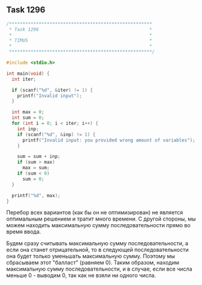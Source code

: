 ## Task 1296

```c
/*****************************************************
 * Task 1296                                         *
 *                                                   *
 * TIMUS                                             *
 *                                                   *
 *****************************************************/

#include <stdio.h>

int main(void) {
  int iter;

  if (scanf("%d", &iter) != 1) {
    printf("Invalid input");
  }

  int max = 0;
  int sum = 0;
  for (int i = 0; i < iter; i++) {
    int inp;
    if (scanf("%d", &inp) != 1) {
      printf("Invalid input: you provided wrong amount of variables");
    }

    sum = sum + inp;
    if (sum > max)
      max = sum;
    if (sum < 0)
      sum = 0;
  }

  printf("%d", max);
}

```

Перебор всех вариантов (как бы он не оптимизирован) не является оптимальным решением и тратит много времени. С другой стороны, мы можем находить максимальную сумму последовательности прямо во время ввода.

Будем сразу считывать максимальную сумму последовательности, а если она станет отрицательной, то в следующей последовательности она будет только уменьшать максимальную сумму. Поэтому мы сбрасываем этот "балласт" (равняем 0). Таким образом, находим максимальную сумму последовательности, и в случае, если все числа меньше 0 - выводим 0, так как не взяли ни одного числа.